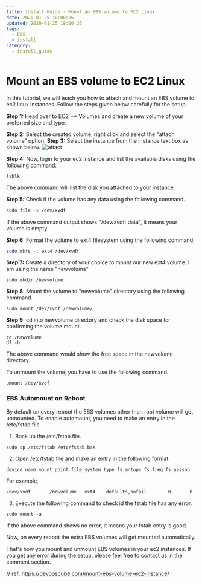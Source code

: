 ```yaml
---
title: Install Guide - Mount an EBS volume to EC2 Linux
date: 2020-01-25 18:00:26
updated: 2020-01-25 18:00:26
tags:
  - EBS
  - install
category:
  - install_guide
---
```


# Mount an EBS volume to EC2 Linux

In this tutorial, we will teach you how to attach and mount an EBS volume to ec2 linux instances. Follow the steps given
below carefully for the setup.

**Step 1:** Head over to EC2 –> Volumes and create a new volume of your preferred size and type.

**Step 2:** Select the created volume, right click and select the "attach volume" option.
**Step 3:** Select the instance from the instance text box as shown below.
![attact](https://tungexplorer.s3.ap-southeast-1.amazonaws.com/aws/ebs/EBS_Attact.jpg)

**Step 4:** Now, login to your ec2 instance and list the available disks using the following command.

```
lsblk
```

The above command will list the disk you attached to your instance.

**Step 5:** Check if the volume has any data using the following command.

```bash
sudo file -s /dev/xvdf
```

If the above command output shows "/dev/xvdf: data", it means your volume is empty.

**Step 6:** Format the volume to ext4 filesystem using the following command.

```bash
sudo mkfs -t ext4 /dev/xvdf
```

**Step 7:** Create a directory of your choice to mount our new ext4 volume. I am using the name "newvolume"

```
sudo mkdir /newvolume
```

**Step 8:** Mount the volume to "newvolume" directory using the following command.

 ```
sudo mount /dev/xvdf /newvolume/
```

**Step 9:** cd into newvolume directory and check the disk space for confirming the volume mount.

```
cd /newvolume 
df -h .
```

The above command would show the free space in the newvolume directory.

To unmount the volume, you have to use the following command.

```
umount /dev/xvdf
```

### EBS Automount on Reboot

By default on every reboot the EBS volumes other than root volume will get unmounted. To enable automount, you need to
make an entry in the /etc/fstab file.

1. Back up the /etc/fstab file.

```
sudo cp /etc/fstab /etc/fstab.bak
```

2. Open /etc/fstab file and make an entry in the following format.

```
device_name mount_point file_system_type fs_mntops fs_freq fs_passno
```

For example,

```
/dev/xvdf       /newvolume   ext4    defaults,nofail        0       0
```

3. Execute the following command to check id the fstab file has any error.

```
sudo mount -a
```

If the above command shows no error, it means your fstab entry is good.

Now, on every reboot the extra EBS volumes will get mounted automatically.

That's how you mount and unmount EBS volumes in your ec2 instances. If you get any error during the setup, please feel
free to contact us in the comment section.

// ref: https://devopscube.com/mount-ebs-volume-ec2-instance/